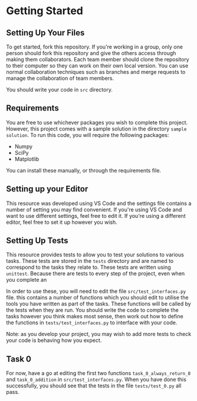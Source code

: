 # Getting Started

## Setting Up Your Files

To get started, fork this repository. If you're working in a group, only one person should fork this repository and give the others access through making them collaborators. Each team member should clone the repository to their computer so they can work on their own local version. You can use normal collaboration techniques such as branches and merge requests to manage the collaboration of team members.

You should write your code in ```src``` directory.

## Requirements

You are free to use whichever packages you wish to complete this project. However, this project comes with a sample solution in the directory ```sample solution```. To run this code, you will require the following packages:

* Numpy
* SciPy
* Matplotlib

You can install these manually, or through the requirements file.

## Setting up your Editor

This resource was developed using VS Code and the settings file contains a number of setting you may find convenient. If you're using VS Code and want to use different settings, feel free to edit it. If you're using a different editor, feel free to set it up however you wish.

## Setting Up Tests

This resource provides tests to allow you to test your solutions to various tasks. These tests are stored in the ```tests``` directory and are named to correspond to the tasks they relate to. These tests are written using ```unittest```. Because there are tests to every step of the project, even when you complete an 

In order to use these, you will need to edit the file ```src/test_interfaces.py``` file. this contains a number of functions which you should edit to utilise the tools you have written as part of the tasks. These functions will be called by the tests when they are run. You should write the code to complete the tasks however you think makes most sense, then work out how to define the functions in ```tests/test_interfaces.py``` to interface with your code.

Note: as you develop your project, you may wish to add more tests to check your code is behaving how you expect.

## Task 0

For now, have a go at editing the first two functions ```task_0_always_return_0``` and ```task_0_addition``` in ```src/test_interfaces.py```. When you have done this successfully, you should see that the tests in the file ```tests/test_0.py``` all pass.


